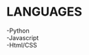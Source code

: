 <h1>LANGUAGES</h1>

 -Python<br>
 -Javascript<br>
 -Html/CSS<br>

<!---
ItIzYe/ItIzYe is a ✨ special ✨ repository because its `README.md` (this file) appears on your GitHub profile.
You can click the Preview link to take a look at your changes.
--->
